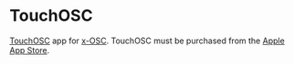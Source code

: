 TouchOSC
========

[TouchOSC](http://hexler.net/software/touchosc) app for [x-OSC](http://www.x-io.co.uk/products/x-osc/).  TouchOSC must be purchased from the [Apple App Store](https://itunes.apple.com/app/touchosc/id288120394?mt=8).
